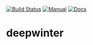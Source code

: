 [![Build Status](https://jenkins.ruska.space/buildStatus/icon?job=deepwinter%2Fmaster)](https://jenkins.ruska.space/job/deepwinter/job/master/)
[![Manual](https://img.shields.io/badge/docs-manual-blue)](https://jenkins.ruska.space/job/deepwinter/job/master/Manual/)
[![Docs](https://img.shields.io/badge/docs-javadoc-dodgerblue)](https://jenkins.ruska.space/job/deepwinter/job/master/Javadoc/)
# deepwinter
